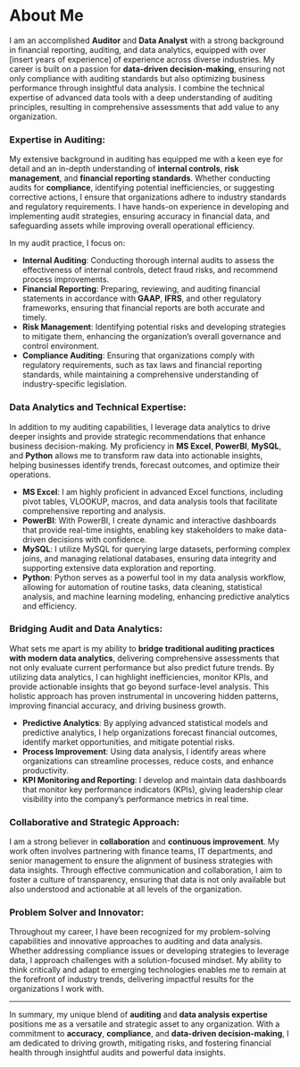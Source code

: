 # About Me

I am an accomplished **Auditor** and **Data Analyst** with a strong background in financial reporting, auditing, and data analytics, equipped with over [insert years of experience] of experience across diverse industries. My career is built on a passion for **data-driven decision-making**, ensuring not only compliance with auditing standards but also optimizing business performance through insightful data analysis. I combine the technical expertise of advanced data tools with a deep understanding of auditing principles, resulting in comprehensive assessments that add value to any organization.

### Expertise in Auditing:
My extensive background in auditing has equipped me with a keen eye for detail and an in-depth understanding of **internal controls**, **risk management**, and **financial reporting standards**. Whether conducting audits for **compliance**, identifying potential inefficiencies, or suggesting corrective actions, I ensure that organizations adhere to industry standards and regulatory requirements. I have hands-on experience in developing and implementing audit strategies, ensuring accuracy in financial data, and safeguarding assets while improving overall operational efficiency.

In my audit practice, I focus on:
- **Internal Auditing**: Conducting thorough internal audits to assess the effectiveness of internal controls, detect fraud risks, and recommend process improvements.
- **Financial Reporting**: Preparing, reviewing, and auditing financial statements in accordance with **GAAP**, **IFRS**, and other regulatory frameworks, ensuring that financial reports are both accurate and timely.
- **Risk Management**: Identifying potential risks and developing strategies to mitigate them, enhancing the organization’s overall governance and control environment.
- **Compliance Auditing**: Ensuring that organizations comply with regulatory requirements, such as tax laws and financial reporting standards, while maintaining a comprehensive understanding of industry-specific legislation.

### Data Analytics and Technical Expertise:
In addition to my auditing capabilities, I leverage data analytics to drive deeper insights and provide strategic recommendations that enhance business decision-making. My proficiency in **MS Excel**, **PowerBI**, **MySQL**, and **Python** allows me to transform raw data into actionable insights, helping businesses identify trends, forecast outcomes, and optimize their operations.

- **MS Excel**: I am highly proficient in advanced Excel functions, including pivot tables, VLOOKUP, macros, and data analysis tools that facilitate comprehensive reporting and analysis.
- **PowerBI**: With PowerBI, I create dynamic and interactive dashboards that provide real-time insights, enabling key stakeholders to make data-driven decisions with confidence.
- **MySQL**: I utilize MySQL for querying large datasets, performing complex joins, and managing relational databases, ensuring data integrity and supporting extensive data exploration and reporting.
- **Python**: Python serves as a powerful tool in my data analysis workflow, allowing for automation of routine tasks, data cleaning, statistical analysis, and machine learning modeling, enhancing predictive analytics and efficiency.

### Bridging Audit and Data Analytics:
What sets me apart is my ability to **bridge traditional auditing practices with modern data analytics**, delivering comprehensive assessments that not only evaluate current performance but also predict future trends. By utilizing data analytics, I can highlight inefficiencies, monitor KPIs, and provide actionable insights that go beyond surface-level analysis. This holistic approach has proven instrumental in uncovering hidden patterns, improving financial accuracy, and driving business growth.

- **Predictive Analytics**: By applying advanced statistical models and predictive analytics, I help organizations forecast financial outcomes, identify market opportunities, and mitigate potential risks.
- **Process Improvement**: Using data analysis, I identify areas where organizations can streamline processes, reduce costs, and enhance productivity.
- **KPI Monitoring and Reporting**: I develop and maintain data dashboards that monitor key performance indicators (KPIs), giving leadership clear visibility into the company’s performance metrics in real time.

### Collaborative and Strategic Approach:
I am a strong believer in **collaboration** and **continuous improvement**. My work often involves partnering with finance teams, IT departments, and senior management to ensure the alignment of business strategies with data insights. Through effective communication and collaboration, I aim to foster a culture of transparency, ensuring that data is not only available but also understood and actionable at all levels of the organization.

### Problem Solver and Innovator:
Throughout my career, I have been recognized for my problem-solving capabilities and innovative approaches to auditing and data analysis. Whether addressing compliance issues or developing strategies to leverage data, I approach challenges with a solution-focused mindset. My ability to think critically and adapt to emerging technologies enables me to remain at the forefront of industry trends, delivering impactful results for the organizations I work with.

---

In summary, my unique blend of **auditing** and **data analysis expertise** positions me as a versatile and strategic asset to any organization. With a commitment to **accuracy**, **compliance**, and **data-driven decision-making**, I am dedicated to driving growth, mitigating risks, and fostering financial health through insightful audits and powerful data insights.


